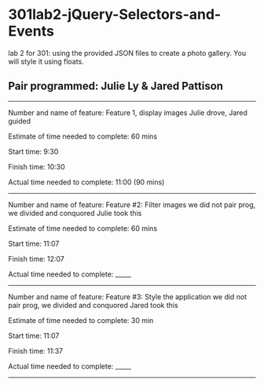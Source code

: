 # 301lab2-jQuery-Selectors-and-Events

lab 2 for 301: using the provided JSON files to create a photo gallery. You will style it using floats.

## Pair programmed: Julie Ly & Jared Pattison

-------
Number and name of feature: Feature 1, display images
Julie drove, Jared guided

Estimate of time needed to complete: 60 mins

Start time: 9:30

Finish time: 10:30

Actual time needed to complete: 11:00 (90 mins)

-------
Number and name of feature: Feature #2: Filter images
we did not pair prog, we divided and conquored
Julie took this

Estimate of time needed to complete: 60 mins

Start time: 11:07

Finish time: 12:07

Actual time needed to complete: _____

-------
Number and name of feature: Feature #3: Style the application
we did not pair prog, we divided and conquored
Jared took this

Estimate of time needed to complete: 30 min

Start time: 11:07

Finish time: 11:37

Actual time needed to complete: _____

-------
